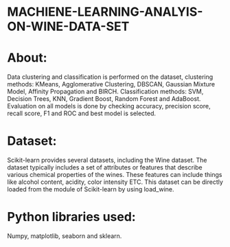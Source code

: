 # MACHIENE-LEARNING-ANALYIS-ON-WINE-DATA-SET

# About:

Data clustering and classification is performed on the dataset, clustering methods: KMeans, Agglomerative Clustering, DBSCAN, Gaussian Mixture Model, Affinity Propagation and BIRCH. Classification methods: SVM, Decision Trees, KNN, Gradient Boost, Random Forest and AdaBoost. 
Evaluation on all models is done by checking accuracy, precision score, recall score, F1 and ROC and best model is selected.

# Dataset: 
Scikit-learn provides several datasets, including the Wine dataset. The dataset typically includes a set of attributes or features that describe various chemical properties of the wines. These features can include things like alcohol content, acidity, color intensity ETC. This dataset can be directly loaded from the module of Scikit-learn by using load_wine.

# Python libraries used:

Numpy, matplotlib, seaborn and sklearn.  
